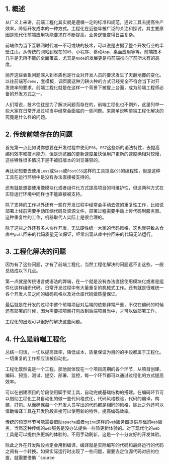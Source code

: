 ## 1. 概述

从广义上来讲，前端工程化其实就是遵循一定的标准和规范，通过工具去提高生产效率，降低开发成本的一种方式。工程化在近些年被广泛的关注和探讨，其主要原因是现代化前端应用功能要求在不断提高，业务逻辑变得日益复杂。

前端作为当下互联网时代唯一不可或缺的技术，可以说是占据了整个开发行业的半壁江山。从传统的网站到现在的```H5```、小程序、移动```App```、桌面应用等等。前端技术几乎是无所不能的全面覆盖，尤其是```Node```的发展更是将前端推向了前所未有的高度。

抛开这些表象问题深入到本质也是行业对开发人员的要求发生了天翻地覆的变化。以往前端写```demo```，套模板，调页面这种刀耕火种的方式已经完全不符合当下对开发效率的要求，前端工程化就是在这样一个背景下被提上台面，成为前端工程师必备的开发方式之一。

人们常说，技术往往是为了解决问题而存在的，前端工程化也不例外，这里列举一些大家在日常开发过程当中经常会面临的一些问题。来简单说明前端工程化解决的究竟是什么样的问题。

## 2. 传统前端存在的问题

首先第一点比如说你想要在开发过程中使用```ES6```，```ES7```这些新的语法特性，去提高编码效率和技术能力，但是浏览器的更新速度虽快但用户更新的速度确相对较慢，这些特性很多情况下是不被旧版本的浏览兼容的。

再比如想要去使用```Less```或```Sass```或```PostCSS```这样的工具提高```CSS```的编程性，但是这种工具在运行环境中是没有办法直接被支持的。

还有就是想要使用像模块化或者组件化方式提高项目的可维护性，但这两种方式在实际运行环境中同样也不能直接被支持。

除了支持的工作以外还有一些在开发过程中经常会手动去做的重复性工作，比如说部署上线前需要手动压缩代码及资源文件，部署过程需要手动上传代码到服务器。这种重复性的工作，机器取代人实际上是很合理的。

除了这些之外还有多人协作开发，无法硬性统一大家的代码风格，这也就导致从仓库中```pull```回来的代码质量无法保证，经常出现从库中拉回来的代码无法运行。

## 3. 工程化解决的问题

因为有了这些问题，才有了前端工程化，当然工程化解决的问题远不止这些。一般总结成以下几点。

第一点就是传统语言或语法的弊端，在一个就是没有办法直接使用模块化或者是组件化这样组织代码。日常开发过程中有大量重复的机械式工作。还有就是很难统一各个开发人员之间的编码风格以及对仓库代码做质量保证。

最后就是在开发的过程中整个前端项目对后端的依赖非常严重，不仅在编码的时候还有部署的时候，因为需要把项目打包放到后端项目当中，才可以做部署工作。

工程化的出现可以很好的解决这些问题。

## 4. 什么是前端工程化

总结一句话，一切以提高效率，降低成本，质量保证为目的的手段都属于工程化。一切重复的工作都应该被自动化。

工程化既然说是一个工程，那他就体现在一个项目周期的各个环节，从项目创建、编码、预览、测试、提交、部署、监控，每一个环节都可以通过过程化的方式提高效率。

可以在创建项目的阶段使用脚手架工具，自动完成基础结构的搭建。在编码环节可以借助工程化工具自动化的做一些代码格式化，代码风格校验，代码的编译，构建，打包。从而确保每一个开发人员写出的代码都是相同的风格，除此之外还可以借助编译工具在开发阶段直接可以使用新的特性，提高编码效率。

传统的预览环节可能需要借助```apache```或者```nginx```这样的```web```服务器提供基础的```Web```服务，当然这种传统的```web```服务是没办法提供一些热更新体验的。对于现代化的```web```工具是可以提供热更新的体验的，不用手动刷新，这是一个十分友好的开发体验。

除此之外在开发阶段肯定会用到编译，编译就是实际编写的代码和最终运行的代码之间有一个转换。如果实际运行时出现了一些问题，需要去定位源代码对应的位置，就需要借助```source